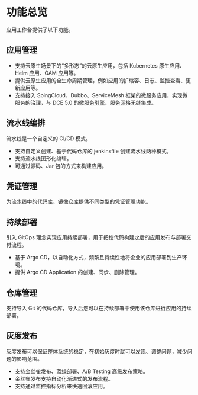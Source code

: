 # 功能总览

应用工作台提供了以下功能。

## 应用管理

- 支持云原生场景下的“多形态”的云原生应用，包括 Kubernetes  原生应用、Helm 应用、OAM 应用等。
- 提供云原生应用的全生命周期管理，例如应用的扩缩容、日志、监控查看、更新应用等。
- 支持接入 SpingCloud、Dubbo、ServiceMesh 框架的微服务应用，实现微服务的治理，与 DCE 5.0 的[微服务引擎](../../skoala/intro/features.md)、[服务网格](../../mspider/01Intro/WhatismSpider.md)无缝集成。

## 流水线编排

流水线是一个自定义的 CI/CD 模式。

- 支持自定义创建、基于代码仓库的 jenkinsfile 创建流水线两种模式。
- 支持流水线图形化编辑。
- 可通过源码、Jar 包的方式来构建应用。

## 凭证管理

为流水线中的代码库、镜像仓库提供不同类型的凭证管理功能。

## 持续部署

引入 GitOps 理念实现应用持续部署，用于把控代码构建之后的应用发布与部署交付流程。

- 基于 Argo CD，以自动化方式，频繁且持续性地将企业的应用部署到生产环境。
- 提供 Argo CD Application 的创建、同步、删除管理。

## 仓库管理

支持导入 Git 的代码仓库，导入后您可以在持续部署中使用该仓库进行应用的持续部署。

## 灰度发布

灰度发布可以保证整体系统的稳定，在初始灰度时就可以发现、调整问题，减少问题的影响范围。

- 支持金丝雀发布、蓝绿部署、A/B Testing 高级发布策略。
- 金丝雀发布支持自动化渐进式的发布流程。
- 支持通过监控指标分析来快速回滚应用。
